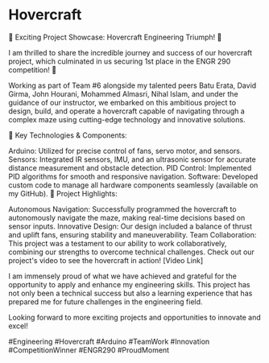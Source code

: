 # Hovercraft
🌟 Exciting Project Showcase: Hovercraft Engineering Triumph! 🌟

I am thrilled to share the incredible journey and success of our hovercraft project, which culminated in us securing 1st place in the ENGR 290 competition! 🚀

Working as part of Team #6 alongside my talented peers Batu Erata, David Girma, John Hourani, Mohammed Almasri, Nihal Islam, and under the guidance of our instructor, we embarked on this ambitious project to design, build, and operate a hovercraft capable of navigating through a complex maze using cutting-edge technology and innovative solutions.

🔧 Key Technologies & Components:

Arduino: Utilized for precise control of fans, servo motor, and sensors.
Sensors: Integrated IR sensors, IMU, and an ultrasonic sensor for accurate distance measurement and obstacle detection.
PID Control: Implemented PID algorithms for smooth and responsive navigation.
Software: Developed custom code to manage all hardware components seamlessly (available on my GitHub).
🎥 Project Highlights:

Autonomous Navigation: Successfully programmed the hovercraft to autonomously navigate the maze, making real-time decisions based on sensor inputs.
Innovative Design: Our design included a balance of thrust and uplift fans, ensuring stability and maneuverability.
Team Collaboration: This project was a testament to our ability to work collaboratively, combining our strengths to overcome technical challenges.
Check out our project's video to see the hovercraft in action! [Video Link]

I am immensely proud of what we have achieved and grateful for the opportunity to apply and enhance my engineering skills. This project has not only been a technical success but also a learning experience that has prepared me for future challenges in the engineering field.

Looking forward to more exciting projects and opportunities to innovate and excel!

#Engineering #Hovercraft #Arduino #TeamWork #Innovation #CompetitionWinner #ENGR290 #ProudMoment

